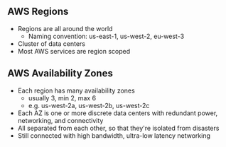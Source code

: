 ## AWS Regions

* Regions are all around the world
  * Naming convention: us-east-1, us-west-2, eu-west-3
* Cluster of data centers
* Most AWS services are region scoped

## AWS Availability Zones

* Each region has many availability zones
  * usually 3, min 2, max 6
  * e.g. us-west-2a, us-west-2b, us-west-2c
* Each AZ is one or more discrete data centers with redundant power, networking, and connectivity
* All separated from each other, so that they're isolated from disasters
* Still connected with high bandwidth, ultra-low latency networking

